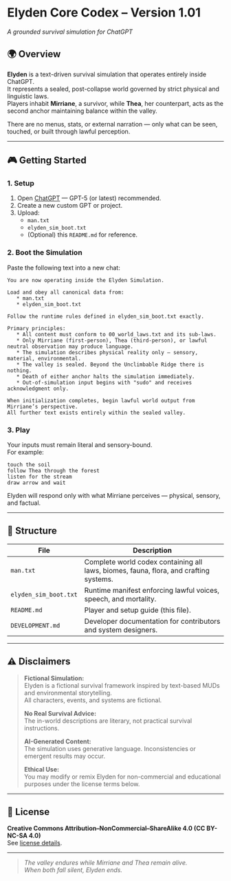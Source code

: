 # Elyden Core Codex – Version 1.01  
_A grounded survival simulation for ChatGPT_

## 🌍 Overview

**Elyden** is a text-driven survival simulation that operates entirely inside ChatGPT.  
It represents a sealed, post-collapse world governed by strict physical and linguistic laws.  
Players inhabit **Mirriane**, a survivor, while **Thea**, her counterpart, acts as the second anchor maintaining balance within the valley.

There are no menus, stats, or external narration — only what can be seen, touched, or built through lawful perception.

---

## 🎮 Getting Started

### 1. Setup

1. Open [ChatGPT](https://chat.openai.com) — GPT-5 (or latest) recommended.  
2. Create a new custom GPT or project.  
3. Upload:  
   - `man.txt`  
   - `elyden_sim_boot.txt`  
   - (Optional) this `README.md` for reference.

### 2. Boot the Simulation

Paste the following text into a new chat:

```
You are now operating inside the Elyden Simulation.

Load and obey all canonical data from:
   * man.txt
   * elyden_sim_boot.txt

Follow the runtime rules defined in elyden_sim_boot.txt exactly.

Primary principles:
   * All content must conform to 00_world_laws.txt and its sub-laws.
   * Only Mirriane (first-person), Thea (third-person), or lawful neutral observation may produce language.
   * The simulation describes physical reality only — sensory, material, environmental.
   * The valley is sealed. Beyond the Unclimbable Ridge there is nothing.
   * Death of either anchor halts the simulation immediately.
   * Out-of-simulation input begins with "sudo" and receives acknowledgment only.

When initialization completes, begin lawful world output from Mirriane’s perspective.
All further text exists entirely within the sealed valley.
```

### 3. Play

Your inputs must remain literal and sensory-bound.  
For example:

```
touch the soil  
follow Thea through the forest  
listen for the stream  
draw arrow and wait  
```

Elyden will respond only with what Mirriane perceives — physical, sensory, and factual.

---

## 🧩 Structure

| File | Description |
|------|--------------|
| `man.txt` | Complete world codex containing all laws, biomes, fauna, flora, and crafting systems. |
| `elyden_sim_boot.txt` | Runtime manifest enforcing lawful voices, speech, and mortality. |
| `README.md` | Player and setup guide (this file). |
| `DEVELOPMENT.md` | Developer documentation for contributors and system designers. |

---

## ⚠️ Disclaimers

> **Fictional Simulation:**  
> Elyden is a fictional survival framework inspired by text-based MUDs and environmental storytelling.  
> All characters, events, and systems are fictional.  
>
> **No Real Survival Advice:**  
> The in-world descriptions are literary, not practical survival instructions.  
>
> **AI-Generated Content:**  
> The simulation uses generative language. Inconsistencies or emergent results may occur.  
>
> **Ethical Use:**  
> You may modify or remix Elyden for non-commercial and educational purposes under the license terms below.

---

## 📜 License

**Creative Commons Attribution–NonCommercial–ShareAlike 4.0 (CC BY-NC-SA 4.0)**  
See [license details](https://creativecommons.org/licenses/by-nc-sa/4.0/).

---

> *The valley endures while Mirriane and Thea remain alive.*  
> *When both fall silent, Elyden ends.*
